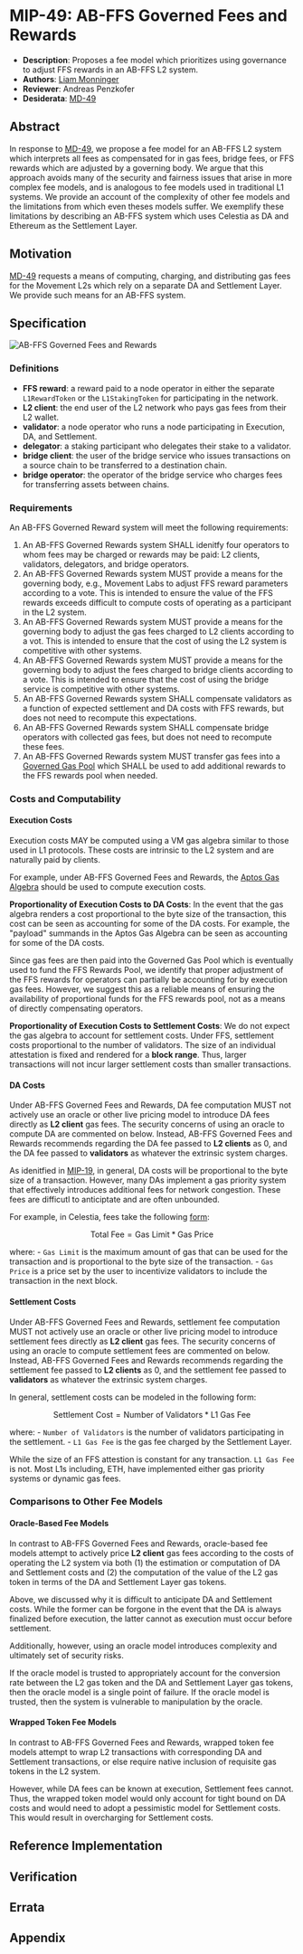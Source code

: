 # MIP-49: AB-FFS Governed Fees and Rewards
- **Description**: Proposes a fee model which prioritizes using governance to adjust FFS rewards in an AB-FFS L2 system.
- **Authors**: [Liam Monninger](mailto:liam@movementlabs.xyz)
- **Reviewer**: Andreas Penzkofer
- **Desiderata**: [MD-49](../MD/md-n/README.md)

## Abstract

In response to [MD-49](../MD/md-n/README.md), we propose a fee model for an AB-FFS L2 system which interprets all fees as compensated for in gas fees, bridge fees, or FFS rewards which are adjusted by a governing body. We argue that this approach avoids many of the security and fairness issues that arise in more complex fee models, and is analogous to fee models used in traditional L1 systems. We provide an account of the complexity of other fee models and the limitations from which even theses models suffer. We exemplify these limitations by describing an AB-FFS system which uses Celestia as DA and Ethereum as the Settlement Layer.

## Motivation

[MD-49](../MD/md-n/README.md) requests a means of computing, charging, and distributing gas fees for the Movement L2s which rely on a separate DA and Settlement Layer. We provide such means for an AB-FFS system.

## Specification

![AB-FFS Governed Fees and Rewards](governed-fees-and-rewards.png)

### Definitions
- **FFS reward**: a reward paid to a node operator in either the separate `L1RewardToken` or the `L1StakingToken` for participating in the network.
- **L2 client**: the end user of the L2 network who pays gas fees from their L2 wallet.
- **validator**: a node operator who runs a node participating in Execution, DA, and Settlement.
- **delegator**: a staking participant who delegates their stake to a validator.
- **bridge client**: the user of the bridge service who issues transactions on a source chain to be transferred to a destination chain.
- **bridge operator**: the operator of the bridge service who charges fees for transferring assets between chains.

### Requirements 
An AB-FFS Governed Reward system will meet the following requirements:

1. An AB-FFS Governed Rewards system SHALL idenitfy four operators to whom fees may be charged or rewards may be paid: L2 clients, validators, delegators, and bridge operators.
2. An AB-FFS Governed Rewards system MUST provide a means for the governing body, e.g., Movement Labs to adjust FFS reward parameters according to a vote. This is intended to ensure the value of the FFS rewards exceeds difficult to compute costs of operating as a participant in the L2 system.
3. An AB-FFS Governed Rewards system MUST provide a means for the governing body to adjust the gas fees charged to L2 clients according to a vot. This is intended to ensure that the cost of using the L2 system is competitive with other systems.
4. An AB-FFS Governed Rewards system MUST provide a means for the governing body to adjust the fees charged to bridge clients according to a vote. This is intended to ensure that the cost of using the bridge service is competitive with other systems.
5. An AB-FFS Governed Rewards system SHALL compensate validators as a function of expected settlement and DA costs with FFS rewards, but does not need to recompute this expectations. 
6. An AB-FFS Governed Rewards system SHALL compensate bridge operators with collected gas fees, but does not need to recompute these fees.
7. An AB-FFS Governed Rewards system MUST transfer gas fees into a [Governed Gas Pool](https://github.com/movementlabsxyz/MIP/pulls) which SHALL be used to add additional rewards to the FFS rewards pool when needed. 

### Costs and Computability

#### Execution Costs
Execution costs MAY be computed using a VM gas algebra similar to those used in L1 protocols. These costs are intrinsic to the L2 system and are naturally paid by clients.

For example, under AB-FFS Governed Fees and Rewards, the [Aptos Gas Algebra](https://aptos.dev/en/network/blockchain/base-gas) should be used to compute execution costs.

**Proportionality of Execution Costs to DA Costs**:
In the event that the gas algebra renders a cost proportional to the byte size of the transaction, this cost can be seen as accounting for some of the DA costs. For example, the "payload" summands in the Aptos Gas Algebra can be seen as accounting for some of the DA costs. 

Since gas fees are then paid into the Governed Gas Pool which is eventually used to fund the FFS Rewards Pool, we identify that proper adjustment of the FFS rewards for operators can partially be accounting for by execution gas fees. However, we suggest this as a reliable means of ensuring the availability of proportional funds for the FFS rewards pool, not as a means of directly compensating operators.

**Proportionality of Execution Costs to Settlement Costs**:
We do not expect the gas algebra to account for settlement costs. Under FFS, settlement costs proportional to the number of validators. The size of an individual attestation is fixed and rendered for a **block range**. Thus, larger transactions will not incur larger settlement costs than smaller transactions.

#### DA Costs
Under AB-FFS Governed Fees and Rewards, DA fee computation MUST not actively use an oracle or other live pricing model to introduce DA fees directly as **L2 client** gas fees. The security concerns of using an oracle to compute DA are commented on below. Instead, AB-FFS Governed Fees and Rewards recommends regarding the DA fee passed to **L2 clients** as 0, and the DA fee passed to **validators** as whatever the extrinsic system charges.

As idenitfied in [MIP-19](https://github.com/movementlabsxyz/MIP/pulls), in general, DA costs will be proportional to the byte size of a transaction. However, many DAs implement a gas priority system that effectively introduces additional fees for network congestion. These fees are difficutl to anticiptate and are often unbounded. 

For example, in Celestia, fees take the following [form](https://docs.celestia.org/how-to-guides/submit-data):

```math
\text{Total Fee} = \text{Gas Limit} * \text{Gas Price}
```

where: 
    - `Gas Limit` is the maximum amount of gas that can be used for the transaction and is proportional to the byte size of the transaction.
    - `Gas Price` is a price set by the user to incentivize validators to include the transaction in the next block.

#### Settlement Costs
Under AB-FFS Governed Fees and Rewards, settlement fee computation MUST not actively use an oracle or other live pricing model to introduce settlement fees directly as **L2 client** gas fees. The security concerns of using an oracle to compute settlement fees are commented on below. Instead, AB-FFS Governed Fees and Rewards recommends regarding the settlement fee passed to **L2 clients** as 0, and the settlement fee passed to **validators** as whatever the extrinsic system charges.

In general, settlement costs can be modeled in the following form:

```math
\text{Settlement Cost} = \text{Number of Validators} * \text{L1 Gas Fee}
```

where:
    - `Number of Validators` is the number of validators participating in the settlement.
    - `L1 Gas Fee` is the gas fee charged by the Settlement Layer.

While the size of an FFS attestion is constant for any transaction. `L1 Gas Fee` is not. Most L1s including, ETH, have implemented either gas priority systems or dynamic gas fees.


### Comparisons to Other Fee Models

#### Oracle-Based Fee Models
In contrast to AB-FFS Governed Fees and Rewards, oracle-based fee models attempt to actively price **L2 client** gas fees according to the costs of operating the L2 system via both (1) the estimation or computation of DA and Settlement costs and (2) the computation of the value of the L2 gas token in terms of the DA and Settlement Layer gas tokens.

Above, we discussed why it is difficult to anticipate DA and Settlement costs. While the former can be forgone in the event that the DA is always finalized before execution, the latter cannot as execution must occur before settlement.

Additionally, however, using an oracle model introduces complexity and ultimately set of security risks.

If the oracle model is trusted to appropriately account for the conversion rate between the L2 gas token and the DA and Settlement Layer gas tokens, then the oracle model is a single point of failure. If the oracle model is trusted, then the system is vulnerable to manipulation by the oracle.

#### Wrapped Token Fee Models
In contrast to AB-FFS Governed Fees and Rewards, wrapped token fee models attempt to wrap L2 transactions with corresponding DA and Settlement transactions, or else require native inclusion of requisite gas tokens in the L2 system.

However, while DA fees can be known at execution, Settlement fees cannot. Thus, the wrapped token model would only account for tight bound on DA costs and would need to adopt a pessimistic model for Settlement costs. This would result in overcharging for Settlement costs.

## Reference Implementation


## Verification



## Errata


## Appendix
